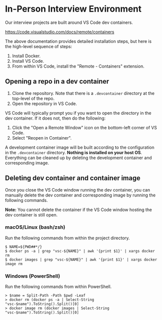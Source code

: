 # In-Person Interview Environment

Our interview projects are built around VS Code dev containers.

https://code.visualstudio.com/docs/remote/containers

The above documentation provides detailed installation steps, but here is the high-level sequence of steps:

1. Install Docker.
2. Install VS Code.
3. From within VS Code, install the "Remote - Containers" extension.

## Opening a repo in a dev container

1. Clone the repository. Note that there is a `.devcontainer` directory at the top-level of the repo.
2. Open the repository in VS Code.

VS Code will typically prompt you if you want to open the directory in the dev container. If it does not, then do the following:

1. Click the "Open a Remote Window" icon on the bottom-left corner of VS Code.
2. Select "Reopen in Container".

A development container image will be built according to the configuration in the `.devcontainer` directory. **Nothing is installed on your host OS**. Everything can be cleaned up by deleting the development container and corresponding image.

## Deleting dev container and container image

Once you close the VS Code window running the dev container, you can manually delete the dev container and corresponding image by running the following commands.

**Note:** You cannot delete the container if the VS Code window hosting the dev container is still open.

### macOS/Linux (bash/zsh)

Run the following commands from within the project directory.

```
$ NAME=${PWD##*/}
$ docker ps -a | grep "vsc-${NAME}" | awk '{print $1}' | xargs docker rm
$ docker images | grep "vsc-${NAME}" | awk '{print $1}' | xargs docker image rm
```

### Windows (PowerShell)

Run the following commands from within PowerShell.

```
> $name = Split-Path -Path $pwd -Leaf
> docker rm (docker ps -a | Select-String "vsc-$name").ToString().Split()[0]
> docker image rm (docker images | Select-String "vsc-$name").ToString().Split()[0]
```
